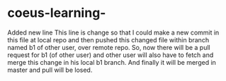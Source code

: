 # coeus-learning-
Added new line
This line is change so that I could make a new commit in this file at local repo and then pushed this changed file within branch named b1 of other user, over remote repo.
So, now there will be a pull request for b1 (of other user) and other user will also have to fetch and merge this change in his local b1 branch. And finally it will be merged in master and pull will
be losed.
